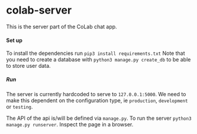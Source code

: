 # colab-server

This is the server part of the CoLab chat app.

#### Set up

To install the dependencies run `pip3 install requirements.txt`
Note that you need to create a database with `python3 manage.py create_db` to be able
to store user data.


##### Run

The server is currently hardcoded to serve to `127.0.0.1:5000`. We need
to make this dependent on the configuration type, ie `production`, `development` or `testing`.

The API of the api is/will be defined via `manage.py`. To run the server
`python3 manage.py runserver`. Inspect the page in a browser.
